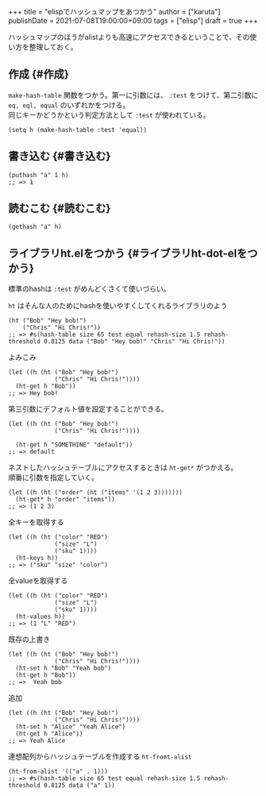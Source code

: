 +++
title = "elispでハッシュマップをあつかう"
author = ["karuta"]
publishDate = 2021-07-08T19:00:00+09:00
tags = ["elisp"]
draft = true
+++

ハッシュマップのほうがalistよりも高速にアクセスできるということで、その使い方を整理しておく。  

<!--more-->  


## 作成 {#作成}

`make-hash-table` 関数をつかう。第一に引数には、 `:test` をつけて、第二引数に `eq, eql, equal` のいずれかをつける。  
同じキーかどうかという判定方法として `:test` が使われている。  

```elisp
(setq h (make-hash-table :test 'equal))
```


## 書き込む {#書き込む}

```elisp
(puthash "a" 1 h)
;; => 1 
```


## 読むこむ {#読むこむ}

```elisp
(gethash "a" h)
```


## ライブラリht.elをつかう {#ライブラリht-dot-elをつかう}

標準のhashは `:test` がめんどくさくて使いづらい。  

`ht` はそんな人のためにhashを使いやすくしてくれるライブラリのよう  

```elisp
(ht ("Bob" "Hey bob!")
    ("Chris" "Hi Chris!"))
;; => #s(hash-table size 65 test equal rehash-size 1.5 rehash-threshold 0.8125 data ("Bob" "Hey bob!" "Chris" "Hi Chris!"))
```

よみこみ  

```elisp
(let ((h (ht ("Bob" "Hey bob!")
             ("Chris" "Hi Chris!"))))
  (ht-get h "Bob"))
;; => Hey bob!
```

第三引数にデフォルト値を設定することができる。  

```elisp
(let ((h (ht ("Bob" "Hey bob!")
             ("Chris" "Hi Chris!"))))

  (ht-get h "SOMETHINE" "default"))
;; => default
```

ネストしたハッシュテーブルにアクセスするときは `ht-get*` がつかえる。  
順番に引数を指定していく。  

```elisp
(let ((h (ht ("order" (ht ("items" '(1 2 3)))))))
  (ht-get* h "order" "items"))
;; => (1 2 3)
```

全キーを取得する  

```elisp
(let ((h (ht ("color" "RED")
             ("size" "L")
             ("sku" 1))))
  (ht-keys h))
;; => ("sku" "size" "color")
```

全valueを取得する  

```elisp
(let ((h (ht ("color" "RED")
             ("size" "L")
             ("sku" 1))))
  (ht-values h))
;; => (1 "L" "RED")
```

既存の上書き  

```elisp
(let ((h (ht ("Bob" "Hey bob!")
             ("Chris" "Hi Chris!"))))
  (ht-set h "Bob" "Yeah bob")
  (ht-get h "Bob"))
;; =>  Yeah bob
```

追加  

```elisp
(let ((h (ht ("Bob" "Hey bob!")
             ("Chris" "Hi Chris!"))))
  (ht-set h "Alice" "Yeah Alice")
  (ht-get h "Alice"))
;; => Yeah Alice
```

連想配列からハッシュテーブルを作成する `ht-fromt-alist`  

```elisp
(ht-from-alist '(("a" . 1)))
;; => #s(hash-table size 65 test equal rehash-size 1.5 rehash-threshold 0.8125 data ("a" 1))
```
